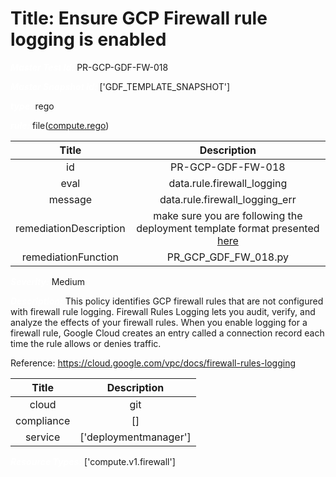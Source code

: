 



# Title: Ensure GCP Firewall rule logging is enabled


***<font color="white">Master Test Id:</font>*** PR-GCP-GDF-FW-018

***<font color="white">Master Snapshot Id:</font>*** ['GDF_TEMPLATE_SNAPSHOT']

***<font color="white">type:</font>*** rego

***<font color="white">rule:</font>*** file([compute.rego])  
  
  
  
  

|Title|Description|
| :---: | :---: |
|id|PR-GCP-GDF-FW-018|
|eval|data.rule.firewall_logging|
|message|data.rule.firewall_logging_err|
|remediationDescription|make sure you are following the deployment template format presented <a href='https://cloud.google.com/compute/docs/reference/rest/v1/firewalls' target='_blank'>here</a>|
|remediationFunction|PR_GCP_GDF_FW_018.py|


***<font color="white">Severity:</font>*** Medium

***<font color="white">Description:</font>*** This policy identifies GCP firewall rules that are not configured with firewall rule logging.  Firewall Rules Logging lets you audit, verify, and analyze the effects of your firewall rules. When you enable logging for a firewall rule, Google Cloud creates an entry called a connection record each time the rule allows or denies traffic. 

Reference: https://cloud.google.com/vpc/docs/firewall-rules-logging  
  
  

|Title|Description|
| :---: | :---: |
|cloud|git|
|compliance|[]|
|service|['deploymentmanager']|


***<font color="white">Resource Types:</font>*** ['compute.v1.firewall']


[compute.rego]: https://github.com/prancer-io/prancer-compliance-test/tree/master/google/iac/compute.rego
